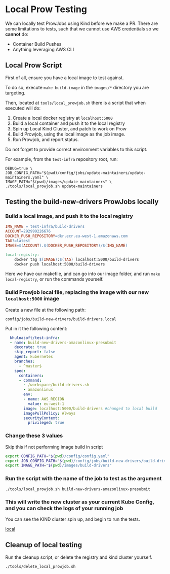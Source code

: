 # Local Prow Testing

We can locally test ProwJobs using Kind before we make a PR. There are some limitations to tests, such that we cannot use AWS credentials so we **cannot** do:

- Container Build Pushes
- Anything leveraging AWS CLI

## Local Prow Script

First of all, ensure you have a local image to test against.

To do so, execute `make build-image` in the `images/*` directory you are targeting.

Then, located at `tools/local_prowjob.sh` there is a script that when executed will do:

1. Create a local docker registry at `localhost:5000`
2. Build a local container and push it to the local registry
3. Spin up Local Kind Cluster, and patch to work on Prow
4. Build Prowjob, using the local image as the job image.
5. Run Prowjob, and report status.

Do not forget to provide correct environment variables to this script.

For example, from the `test-infra` repository root, run:

```console
DEBUG=true \
JOB_CONFIG_PATH="$(pwd)/config/jobs/update-maintainers/update-maintainers.yaml" \
IMAGE_PATH="$(pwd)/images/update-maintainers" \
./tools/local_prowjob.sh update-maintainers
```

## Testing the build-new-drivers ProwJobs locally

### Build a local image, and push it to the local registry

```makefile
IMG_NAME = test-infra/build-drivers
ACCOUNT=292999226676
DOCKER_PUSH_REPOSITORY=dkr.ecr.eu-west-1.amazonaws.com
TAG?=latest
IMAGE=$(ACCOUNT).$(DOCKER_PUSH_REPOSITORY)/$(IMG_NAME)

local-registry:
    docker tag $(IMAGE):$(TAG) localhost:5000/build-drivers
    docker push localhost:5000/build-drivers
```

Here we have our makefile, and can go into our image folder, and run `make local-registry`, or run the commands yourself.

### Build Prowjob local file, replacing the image with our new `localhost:5000` image

Create a new file at the following path:

`config/jobs/build-new-drivers/build-drivers.local`

Put in it the following content:

```yaml
  khulnasoft/test-infra:
  - name: build-new-drivers-amazonlinux-presubmit
    decorate: true
    skip_report: false
    agent: kubernetes
    branches:
      - ^master$
    spec:
      containers:
      - command:
        - /workspace/build-drivers.sh
        - amazonlinux
        env:
        - name: AWS_REGION
          value: eu-west-1
        image: localhost:5000/build-drivers #changed to local build
        imagePullPolicy: Always
        securityContext:
          privileged: true
```

### Change these 3 values

Skip this if not performing image build in script

```bash
export CONFIG_PATH="$(pwd)/config/config.yaml"
export JOB_CONFIG_PATH="$(pwd)/config/jobs/build-new-drivers/build-drivers.local"
export IMAGE_PATH="$(pwd)/images/build-drivers"
```

### Run the script with the name of the job to test as the argument

`./tools/local_prowjob.sh build-new-drivers-amazonlinux-presubmit`

### This will write the new cluster as your current Kube Config, and you can check the logs of your running job

You can see the KIND cluster spin up, and begin to run the tests.

[local](docs/images/local-testing.png)

## Cleanup of local testing

Run the cleanup script, or delete the registry and kind cluster yourself.

`./tools/delete_local_prowjob.sh`
